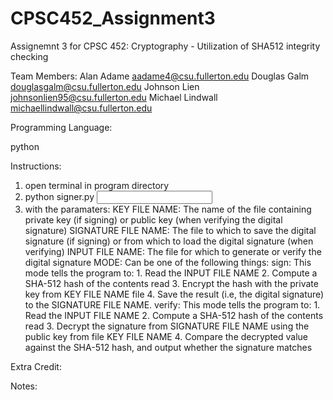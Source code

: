 # CPSC452_Assignment3
Assignemnt 3 for CPSC 452: Cryptography - Utilization of SHA512 integrity checking

Team Members:
Alan Adame          aadame4@csu.fullerton.edu
Douglas Galm        douglasgalm@csu.fullerton.edu
Johnson Lien        johnsonlien95@csu.fullerton.edu
Michael Lindwall    michaellindwall@csu.fullerton.edu


Programming Language:

python

Instructions:
1. open terminal in program directory
2. python signer.py <KEY FILE NAME> <SIGNATURE FILE NAME> <INPUT FILE NAME> <MODE>
3. with the paramaters:
    KEY FILE NAME: The name of the file containing private key (if signing) or public key (when verifying the digital signature)
    SIGNATURE FILE NAME: The file to which to save the digital signature (if signing) or from which to load the digital signature (when verifying)
    INPUT FILE NAME: The file for which to generate or verify the digital signature
    MODE: Can be one of the following things:
        sign: This mode tells the program to:
            1. Read the INPUT FILE NAME
            2. Compute a SHA-512 hash of the contents read
            3. Encrypt the hash with the private key from KEY FILE NAME file
            4. Save the result (i.e, the digital signature) to the SIGNATURE FILE NAME.
        verify: This mode tells the program to:
            1. Read the INPUT FILE NAME
            2. Compute a SHA-512 hash of the contents read
            3. Decrypt the signature from SIGNATURE FILE NAME using the public key from file KEY FILE NAME
            4. Compare the decrypted value against the SHA-512 hash, and output whether the signature matches
 
 Extra Credit:

 Notes:
